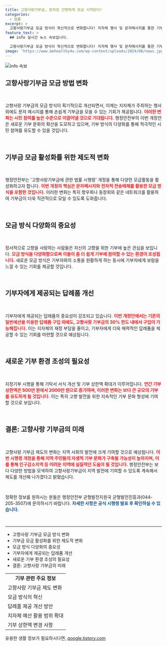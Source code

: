 ```yaml
---
title: 고향사랑기부금, 문자로 간편하게 모금 시작된다!
categories:
  - 법률
excerpt: >
  고향사랑기부금 모금 방식이 혁신적으로 변화합니다! 지자체 행사 및 문자메시지를 통한 기부가 가능해지며, 기부자에게 제공하는 답례품의 예산 부담도 줄어들어 더욱 활성화될 전망입니다. 클릭하여 자세한 내용을 확인해 보세요!
feature_text: >
  ## info 실시간 뉴스 속보입니다.

  고향사랑기부금 모금 방식이 혁신적으로 변화합니다! 지자체 행사 및 문자메시지를 통한 기부가 가능해지며, 기부자에게 제공하는 답례품의 예산 부담도 줄어들어 더욱 활성화될 전망입니다. 클릭하여 자세한 내용을 확인해 보세요!
image: 'https://www.behealthy4u.com/wp-content/uploads/2024/06/news.jpg'
---
```


<p><img src="https://www.behealthy4u.com/wp-content/uploads/2024/06/news.jpg" alt="info 속보" /></p>

<h2 data-ke-size="size26">고향사랑기부금 모금 방법 변화</h2>

<p data-ke-size="size16">&nbsp;</p>

<p>고향사랑 기부금의 모금 방식이 획기적으로 개선되면서, 이제는 지자체가 주최하는 행사 외에도 문자 메시지를 통해 손쉽게 기부금을 모을 수 있는 기회가 제공됩니다. <b><span style="color: #ee2323;">이러한 변화는 시민 참여를 높은 수준으로 이끌어낼 것으로 기대됩니다.</span></b> 행정안전부의 이번 개정안은 새로운 기부 문화의 확산을 도모하고 있으며, 기부 방식의 다양화를 통해 적극적인 시민 참여를 유도할 수 있을 것입니다.</p>

<p data-ke-size="size16">&nbsp;</p>

<h2 data-ke-size="size26">기부금 모금 활성화를 위한 제도적 변화</h2>

<p data-ke-size="size16">&nbsp;</p>

<p>행정안전부는 '고향사랑기부금에 관한 법률 시행령' 개정을 통해 다양한 모금활동을 활성화하고자 합니다. <b><span style="color: #ee2323;">이번 개정의 핵심은 문자메시지와 전자적 전송매체를 활용한 모금 방식을 포함한 것입니다.</span></b> 이러한 변화는 특히 향우회나 동창회와 같은 네트워크를 활용하여 기부금이 더욱 직관적으로 모일 수 있도록 도와줍니다.</p>

<p data-ke-size="size16">&nbsp;</p>

<h2 data-ke-size="size26">모금 방식 다양화의 중요성</h2>

<p data-ke-size="size16">&nbsp;</p>

<p>정서적으로 고향을 사랑하는 사람들은 자신의 고향을 위한 기부에 높은 관심을 보입니다. <b><span style="color: #ee2323;">모금 방식을 다양화함으로써 이들이 좀 더 쉽게 기부에 참여할 수 있는 환경이 조성됩니다.</span></b> 새로운 모금 방식은 기부자와의 소통을 원활하게 하는 동시에 기부자에게 보람을 느낄 수 있는 기회를 제공할 것입니다.</p>

<p data-ke-size="size16">&nbsp;</p>

<h2 data-ke-size="size26">기부자에게 제공되는 답례품 개선</h2>

<p data-ke-size="size16">&nbsp;</p>

<p>기부자에게 제공되는 답례품의 중요성이 강조되고 있습니다. <b><span style="color: #ee2323;">이번 개정안에서는 기존의 일반예산을 이용한 답례품 구입 외에도, 고향사랑 기부금의 30% 한도 내에서 구입이 가능해집니다.</span></b> 이는 지자체의 재정 부담을 줄이고, 기부자에게 더욱 매력적인 답례품을 제공할 수 있는 기회를 마련할 것으로 예상됩니다.</p>

<p data-ke-size="size16">&nbsp;</p>

<h2 data-ke-size="size26">새로운 기부 환경 조성의 필요성</h2>

<p data-ke-size="size16">&nbsp;</p>

<p>지정기부 시행을 통해 기탁서 서식 개선 및 기부 상한액 확대가 이루어집니다. <b><span style="color: #ee2323;">연간 기부 상한액은 500만 원에서 2000만 원으로 증가하며, 이러한 변화는 보다 큰 규모의 기부를 유도하게 될 것입니다.</span></b> 이는 특히 고향 발전을 위한 지속적인 기부 문화 형성에 기여할 것으로 보입니다.</p>

<p data-ke-size="size16">&nbsp;</p>

<h2 data-ke-size="size26">결론: 고향사랑 기부금의 미래</h2>

<p data-ke-size="size16">&nbsp;</p>

<p>고향사랑 기부금 제도의 변화는 지역 사회의 발전에 크게 기여할 것으로 예상됩니다. <b><span style="color: #ee2323;">이번 시행령 개정을 통해 지역 주민들의 자생적 기부 문화가 구축될 가능성이 높아지며, 이를 통해 인구감소지역 등 어려운 지역에 실질적인 도움이 될 것입니다.</span></b> 행정안전부는 보다 다양한 방법을 모색하여 고향사랑기부금이 지역 발전에 기여할 수 있도록 계속해서 제도를 개선해 나가겠다고 밝혔습니다.</p>

<p data-ke-size="size16">&nbsp;</p>

<p>정확한 정보를 원하시는 분들은 행정안전부 균형발전지원국 균형발전진흥과(044-205-3507)에 문의하시기 바랍니다. <b><span style="color: #1a5490;">자세한 사항은 공식 시행령 발표 후 확인하실 수 있습니다.</span></b></p>

<p data-ke-size="size16">&nbsp;</p>

<hr />

<ul>
    <li>고향사랑 기부금 모금 방식 변화</li>
    <li>기부금 모금 활성화를 위한 제도적 변화</li>
    <li>모금 방식 다양화의 중요성</li>
    <li>기부자에게 제공되는 답례품 개선</li>
    <li>새로운 기부 환경 조성의 필요성</li>
    <li>결론: 고향사랑 기부금의 미래</li>
</ul>

<table style="width: 100%; border-collapse: collapse;">
    <tr>
        <td style="text-align: center; height: 17px;"><b>기부 관련 주요 정보</b></td>
    </tr>
    <tr>
        <td style="text-align: left; height: 17px;">고향사랑 기부금 제도 변화</td>
    </tr>
    <tr>
        <td style="text-align: left; height: 17px;">모금 방식의 혁신</td>
    </tr>
    <tr>
        <td style="text-align: left; height: 17px;">답례품 제공 개선 방안</td>
    </tr>
    <tr>
        <td style="text-align: left; height: 17px;">지자체 예산 활용 범위 확대</td>
    </tr>
    <tr>
        <td style="text-align: left; height: 17px;">기부 상한액 변경 사항</td>
    </tr>
</table>
유용한 생활 정보가 필요하시다면, <a href="https://qoogle.tistory.com" rel="dofollow">qoogle.tistory.com</a>


